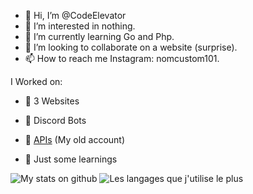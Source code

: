 - 👋 Hi, I’m @CodeElevator
- 👀 I’m interested in nothing.
- 🌱 I’m currently learning Go and Php.
- 💞️ I’m looking to collaborate on a website (surprise).
- 📫 How to reach me Instagram: nomcustom101.

I Worked on:

- 🧶 3 Websites

- 🤖 Discord Bots

- 👑 [APIs](https://github.com/NomCustom/Game-API) (My old account)

- 📖 Just some learnings


<img alt="My stats on github" src="https://github-readme-stats.vercel.app/api?username=CodeElevator&show_icons=true&hide_border=true&theme=tokyonight"/>

<img alt="Les langages que j'utilise le plus" src="https://github-readme-stats.vercel.app/api/top-langs?username=CodeElevator&show_icons=true&theme=tokyonight&layout=compact" />


<!---
CodeElevator/CodeElevator is a ✨ special ✨ repository because its `README.md` (this file) appears on your GitHub profile.
You can click the Preview link to take a look at your changes.
--->
